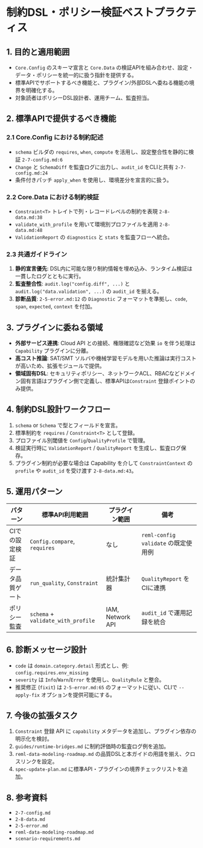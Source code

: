 # 制約DSL・ポリシー検証ベストプラクティス

## 1. 目的と適用範囲
- `Core.Config` のスキーマ宣言と `Core.Data` の検証APIを組み合わせ、設定・データ・ポリシーを統一的に扱う指針を提供する。
- 標準APIでサポートするべき機能と、プラグイン/外部DSLへ委ねる機能の境界を明確化する。
- 対象読者はポリシーDSL設計者、運用チーム、監査担当。

## 2. 標準APIで提供するべき機能
### 2.1 Core.Config における制約記述
- `schema` ビルダの `requires`, `when`, `compute` を活用し、設定整合性を静的に検証 `2-7-config.md:6`
- `Change` と `SchemaDiff` を監査ログに出力し、`audit_id` をCLIと共有 `2-7-config.md:24`
- 条件付きパッチ `apply_when` を使用し、環境差分を宣言的に扱う。

### 2.2 Core.Data における制約検証
- `Constraint<T>` トレイトで列・レコードレベルの制約を表現 `2-8-data.md:38`
- `validate_with_profile` を用いて環境別プロファイルを適用 `2-8-data.md:48`
- `ValidationReport` の `diagnostics` と `stats` を監査フローへ統合。

### 2.3 共通ガイドライン
1. **静的宣言優先**: DSL内に可能な限り制約情報を埋め込み、ランタイム検証は一貫したログとともに実行。
2. **監査整合性**: `audit.log("config.diff", ...)` と `audit.log("data.validation", ...)` の `audit_id` を揃える。
3. **診断品質**: `2-5-error.md:12` の `Diagnostic` フォーマットを準拠し、`code`, `span`, `expected`, `context` を付加。

## 3. プラグインに委ねる領域
- **外部サービス連携**: Cloud API との接続、権限確認など効果 `io` を伴う処理は `Capability` プラグインに分離。
- **高コスト推論**: SAT/SMT ソルバや機械学習モデルを用いた推論は実行コストが高いため、拡張モジュールで提供。
- **領域固有DSL**: セキュリティポリシー、ネットワークACL、RBACなどドメイン固有言語はプラグイン側で定義し、標準APIは`Constraint` 登録ポイントのみ提供。

## 4. 制約DSL設計ワークフロー
1. `schema` or `Schema` で型とフィールドを宣言。
2. 標準制約を `requires` / `Constraint<T>` として登録。
3. プロファイル別閾値を `Config`/`QualityProfile` で管理。
4. 検証実行時に `ValidationReport` / `QualityReport` を生成し、監査ログ保存。
5. プラグイン制約が必要な場合は Capability を介して `ConstraintContext` の `profile` や `audit_id` を受け渡す `2-8-data.md:43`。

## 5. 運用パターン
| パターン | 標準API利用範囲 | プラグイン範囲 | 備考 |
| --- | --- | --- | --- |
| CIでの設定検証 | `Config.compare`, `requires` | なし | `reml-config validate` の既定使用例 |
| データ品質ゲート | `run_quality`, `Constraint` | 統計集計器 | `QualityReport` をCIに連携 |
| ポリシー監査 | `schema` + `validate_with_profile` | IAM, Network API | `audit_id` で運用記録を統合 |

## 6. 診断メッセージ設計
- `code` は `domain.category.detail` 形式とし、例: `config.requires.env_missing`
- `severity` は `Info`/`Warn`/`Error` を使用し、`QualityRule` と整合。
- 推奨修正 (`fixit`) は `2-5-error.md:65` のフォーマットに従い、CLIで `--apply-fix` オプションを提供可能にする。

## 7. 今後の拡張タスク
1. `Constraint` 登録 API に `capability` メタデータを追加し、プラグイン依存の明示化を検討。
2. `guides/runtime-bridges.md` に制約評価時の監査ログ例を追加。
3. `reml-data-modeling-roadmap.md` の品質DSLと本ガイドの用語を揃え、クロスリンクを設定。
4. `spec-update-plan.md` に標準API・プラグインの境界チェックリストを追加。

## 8. 参考資料
- `2-7-config.md`
- `2-8-data.md`
- `2-5-error.md`
- `reml-data-modeling-roadmap.md`
- `scenario-requirements.md`
